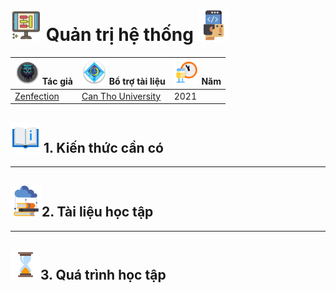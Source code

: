 # ![27-16-15-40-Scramble System.png](https://raw.githubusercontent.com/Zenfection/Image/master/2021/03/21-10-08-36-27-16-15-40-Scramble%20System.png)  Quản trị hệ thống  ![Code Learning.png](https://raw.githubusercontent.com/Zenfection/Image/master/2021/03/21-10-08-58-Code%20Learning.png)

| <img src="https://raw.githubusercontent.com/Zenfection/Image/master/2021/03/20-14-36-27-logo%20cat.png" title="" alt="logo cat.png" width="40"> Tác giả | <img src="https://raw.githubusercontent.com/Zenfection/Image/master/2021/03/20-14-38-42-logo-ctu.png" title="" alt="logo-ctu.png" width="40"> Bổ trợ tài liệu | <img src="https://raw.githubusercontent.com/Zenfection/Image/master/2021/03/20-13-59-20-icons8-new_year's_eve.png" title="" alt="icons8-new_year's_eve.png" width="40"> Năm |
| ------------------------------------------------------------------------------------------------------------------------------------------------------- | ------------------------------------------------------------------------------------------------------------------------------------------------------------- | --------------------------------------------------------------------------------------------------------------------------------------------------------------------------- |
| [Zenfection](https://facebook.com/Zenfection)                                                                                                           | [Can Tho University](http://www.cit.ctu.edu.vn/)                                                                                                              | 2021                                                                                                                                                                        |

## ![sd](https://raw.githubusercontent.com/Zenfection/Image/master/2020/12/23-22-00-06-icons8-user_manual.png) 1. Kiến thức cần có

---

## ![S](https://raw.githubusercontent.com/Zenfection/Image/master/2020/12/15-14-31-38-Cloud%20Library.png)2. Tài liệu học tập

---

## ![icons8-sand_timer.png](https://raw.githubusercontent.com/Zenfection/Image/master/2021/03/20-22-42-23-icons8-sand_timer.png)3. Quá trình học tập
